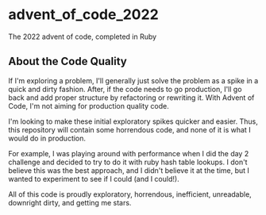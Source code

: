 # advent_of_code_2022
The 2022 advent of code, completed in Ruby


## About the Code Quality

If I'm exploring a problem, I'll generally just solve the problem as a spike in a quick and dirty fashion.
After, if the code needs to go production, I'll go back and add proper structure
by refactoring or rewriting it. With Advent of Code, I'm not aiming for production quality code. 

I'm looking to make these initial exploratory spikes quicker and easier. Thus, this repository will contain
some horrendous code, and none of it is what I would do in production.

For example, I was playing around with performance when I did the day 2 challenge and decided to try to do it with ruby 
hash table lookups.
I don't believe this was the best approach, and I didn't believe it at the time, but I wanted to experiment
to see if I could (and I could!).

All of this code is proudly exploratory, horrendous, inefficient, unreadable, downright dirty, and getting me stars. 
